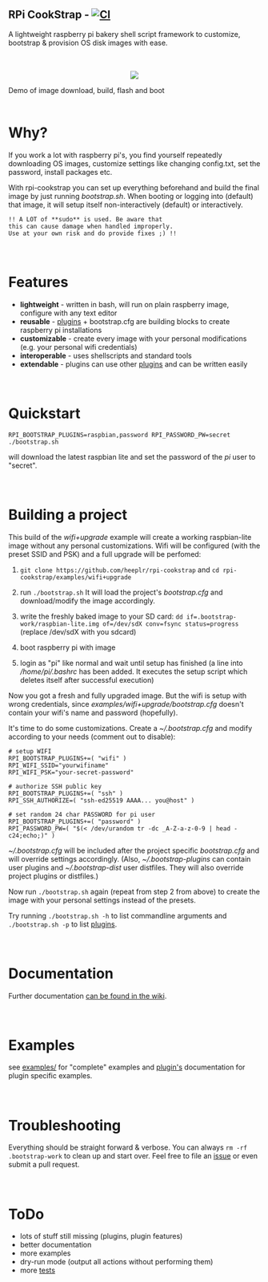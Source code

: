 ## RPi CookStrap - [![CI](https://github.com/heeplr/rpi-cookstrap/actions/workflows/main.yml/badge.svg)](https://github.com/heeplr/rpi-cookstrap/actions/workflows/blank.yml)

A lightweight raspberry pi bakery shell script framework to customize, bootstrap & provision OS disk images with ease.

<div style="font-size:larger;">&#160;</div>

<p align="center">
  <a href="https://asciinema.org/a/LMhf6fXg7pGo9J3B51Mgn2GE4?speed=2" target="_blank">
    <img src="https://asciinema.org/a/LMhf6fXg7pGo9J3B51Mgn2GE4.svg" />
  </a>
</p>
Demo of image download, build, flash and boot


<div style="font-size:larger;">&#160;</div>


# Why?
If you work a lot with raspberry pi's, you find yourself repeatedly
downloading OS images, customize settings like changing config.txt,
set the password, install packages etc.

With rpi-cookstrap you can set up everything beforehand and build the
final image by just running *bootstrap.sh*. When booting or
logging into (default) that image, it will setup itself
non-interactively (default) or interactively.


```
!! A LOT of **sudo** is used. Be aware that
this can cause damage when handled improperly.
Use at your own risk and do provide fixes ;) !!
```


<div style="font-size:larger;">&#160;</div>


# Features

* **lightweight** - written in bash, will run on plain raspberry image,
                configure with any text editor
* **reusable** - [plugins](#plugins) + bootstrap.cfg are building blocks to create
             raspberry pi installations
* **customizable** - create every image with your personal modifications (e.g.
                 your personal wifi credentials)
* **interoperable** - uses shellscripts and standard tools
* **extendable** - plugins can use other [plugins](#plugins) and can be written easily


<div style="font-size:larger;">&#160;</div>


# Quickstart

```
RPI_BOOTSTRAP_PLUGINS=raspbian,password RPI_PASSWORD_PW=secret ./bootstrap.sh
```

will download the latest raspbian lite and set the password of the *pi* user to "secret".


<div style="font-size:larger;">&#160;</div>


# Building a project

This build of the *wifi+upgrade* example will create a working
raspbian-lite image without any personal customizations.
Wifi will be configured (with the preset SSID and PSK) and a
full upgrade will be perfomed:

1. ```git clone https://github.com/heeplr/rpi-cookstrap``` and ```cd rpi-cookstrap/examples/wifi+upgrade```

2. run ```./bootstrap.sh```
   It will load the project's *bootstrap.cfg* and download/modify
   the image accordingly.

3. write the freshly baked image to your SD card:
   ```dd if=.bootstrap-work/raspbian-lite.img of=/dev/sdX conv=fsync status=progress```
   (replace /dev/sdX with you sdcard)

4. boot raspberry pi with image

5. login as "pi" like normal and wait until setup has finished
   (a line into */home/pi/.bashrc* has been added. It executes the
   setup script which deletes itself after successful execution)

Now you got a fresh and fully upgraded image. But the wifi is setup with wrong
credentials, since *examples/wifi+upgrade/bootstrap.cfg* doesn't
contain your wifi's name and password (hopefully).

It's time to do some customizations. Create a *~/.bootstrap.cfg* and
modify according to your needs (comment out to disable):
```
# setup WIFI
RPI_BOOTSTRAP_PLUGINS+=( "wifi" )
RPI_WIFI_SSID="yourwifiname"
RPI_WIFI_PSK="your-secret-password"

# authorize SSH public key
RPI_BOOTSTRAP_PLUGINS+=( "ssh" )
RPI_SSH_AUTHORIZE=( "ssh-ed25519 AAAA... you@host" )

# set random 24 char PASSWORD for pi user
RPI_BOOTSTRAP_PLUGINS+=( "password" )
RPI_PASSWORD_PW=( "$(< /dev/urandom tr -dc _A-Z-a-z-0-9 | head -c24;echo;)" )
```


*~/.bootstrap.cfg* will be included after the project specific
*bootstrap.cfg* and will override settings accordingly.
(Also, *~/.bootstrap-plugins* can contain user plugins and
 *~/.bootstrap-dist* user distfiles. They will also override
 project plugins or distfiles.)


Now run ```./bootstrap.sh``` again (repeat from step 2 from above)
to create the image with your personal settings instead of the presets.


Try running ```./bootstrap.sh -h``` to list commandline arguments and
```./bootstrap.sh -p``` to list [plugins](../../wiki/plugins).


<div style="font-size:larger;">&#160;</div>


# Documentation

Further documentation [can be found in the wiki](../../wiki/).


<div style="font-size:larger;">&#160;</div>


# Examples
see [examples/](examples/) for "complete" examples and [plugin's](../../wiki/plugins) documentation for plugin specific examples.


<div style="font-size:larger;">&#160;</div>


# Troubleshooting

Everything should be straight forward & verbose. You can always ```rm -rf .bootstrap-work``` to clean up and start over.
Feel free to file an [issue](https://github.com/heeplr/rpi-cookstrap/issues/new) or even submit a pull request.


<div style="font-size:larger;">&#160;</div>


# ToDo
* lots of stuff still missing (plugins, plugin features)
* better documentation
* more examples
* dry-run mode (output all actions without performing them)
* more [tests](test/)

